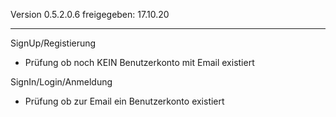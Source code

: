 Version 0.5.2.0.6
freigegeben:    17.10.20 
***

SignUp/Registierung
- Prüfung ob noch KEIN Benutzerkonto mit Email existiert

SignIn/Login/Anmeldung
- Prüfung ob zur Email ein Benutzerkonto existiert
